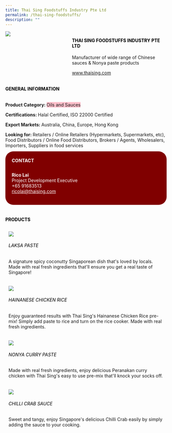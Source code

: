 ```yaml
--- 
title: Thai Sing Foodstuffs Industry Pte Ltd 
permalink: /thai-sing-foodstuffs/ 
description: ""
--- 
```

<div class="flex-paragraph"> 
<p style="text-transform: uppercase">
</p>
</div> 
<div class="flex-container" style="display: flex; flex-wrap: wrap;"> 
<div class="card sgds" style="flex: 1 1 40%; display: block;">
<img src="https://drive.google.com/uc?id=17AjoJ0CLJS603j6xY5felvv7rNZFiEFK&amp;export=download">
</div> 
<div class="card-sgds" style="flex: 1 1 58%; display: block; margin-left: 3px"> 
<h4 style="text-transform: uppercase; color: black;">
<b>Thai Sing Foodstuffs Industry Pte Ltd
</b>
</h4> 
<p>Manufacturer of wide range of Chinese sauces &amp; Nonya paste products
</p> 
<p>
<a href="https://www.thaising.com/" target="_blank">www.thaising.com
</a>
</p> 
</div> 
</div> 
<h4 style="text-transform: uppercase; color: black;">
<b>General Information
</b>
</h4> 
<div class="flex-container" style="display: flex; flex-wrap: wrap;"> 
<div class="card sgds" style="flex: 1 1 65%; display: block; align-self: stretch"> 
<div class="flex-paragraph"> 
<p>
<b>Product Category: 
</b>
<span style="background-color: pink; border-radius: 10 px;">Oils and Sauces
</span>
</p> 
<p>
<b>Certifications: 
</b>Halal Certified, ISO 22000 Certified
</p> 
<p>
<b>Export Markets: 
</b>Australia, China, Europe, Hong Kong
</p> 
<p style="margin-bottom: 10px;">
<b>Looking for: 
</b>Retailers / Online Retailers (Hypermarkets, Supermarkets, etc), Food Distributors / Online Food Distributors, Brokers / Agents, Wholesalers, Importers, Suppliers in food services
</p> 
</div> 
</div> 
<div class="card sgds" style="flex: 1 1 35%; padding: 10px; display: block; background-color: maroon; border-radius: 25px; align-self: center;"> 
<h4 style="color: white; margin-top: 10px; margin-left: 10px;">CONTACT
</h4> 
<div class="flex-paragraph"> 
<p style="padding: 10px; color: white;">
<b>Rico Lai
</b>
<br>Project Development Executive
<br>+65 91683513
<br>
<a href="mailto:ricolai@thaising.com" style="color: white;">ricolai@thaising.com
</a>
</p> 
</div> 
</div> 
</div> 
<br> 
<h4 style="text-transform: uppercase; color: black;">
<b>products
</b>
</h4> 
<div style="display: flex; flex-wrap: wrap;"> 
<div class="card sgds" style="flex: 1 1 47%; margin: 10px; display: block;"> 
<div class="flex-image" style="display: block;">
<img src="https://drive.google.com/uc?id=132w1HEQujzpKfkYDLBju7cA3VGw7PMoV&export=download">
</div> 
<div class="flex-paragraph"> 
<h6 style="text-transform: uppercase; color: black;">Laksa Paste
</h6> 
<p>A signature spicy coconutty Singaporean dish that's loved by locals. Made with real fresh ingredients that'll ensure you get a real taste of Singapore!
</p>
</div> 
</div> 
<div class="card sgds" style="flex: 1 1 47%; margin: 10px; display: block;"> 
<div class="flex-image" style="display: block;">
<img src="https://drive.google.com/uc?id=1JLckp4VBMiM-O-1mXd6gI4bA6OfEMSVu&export=download">
</div> 
<div class="flex-paragraph"> 
<h6 style="text-transform: uppercase; color: black;">Hainanese Chicken Rice
</h6> 
<p>Enjoy guaranteed results with Thai Sing's Hainanese Chicken Rice pre-mix! Simply add paste to rice and turn on the rice cooker. Made with real fresh ingredients.
</p>
</div> 
</div> 
<div class="card sgds" style="flex: 1 1 47%; margin: 10px; display: block;"> 
<div class="flex-image" style="display: block;">
<img src="https://drive.google.com/uc?id=1SXUraHyoybpHVnTCASC4R0Owwow7FlUD&export=download">
</div> 
<div class="flex-paragraph"> 
<h6 style="text-transform: uppercase; color: black;">Nonya Curry Paste
</h6> 
<p>Made with real fresh ingredients, enjoy delicious Peranakan curry chicken with Thai Sing's easy to use pre-mix that'll knock your socks off.
</p>
</div> 
</div> 
<div class="card sgds" style="flex: 1 1 47%; margin: 10px; display: block;"> 
<div class="flex-image" style="display: block;">
<img src="https://drive.google.com/uc?id=1eBm3XAzyVhYK-XAj3eOlVaNPwlftYPcs&export=download">
</div> 
<div class="flex-paragraph"> 
<h6 style="text-transform: uppercase; color: black;">Chilli Crab Sauce
</h6> 
<p>Sweet and tangy, enjoy Singapore's delicious Chilli Crab easily by simply adding the sauce to your cooking.
</p>
</div> 
</div> 
</div>